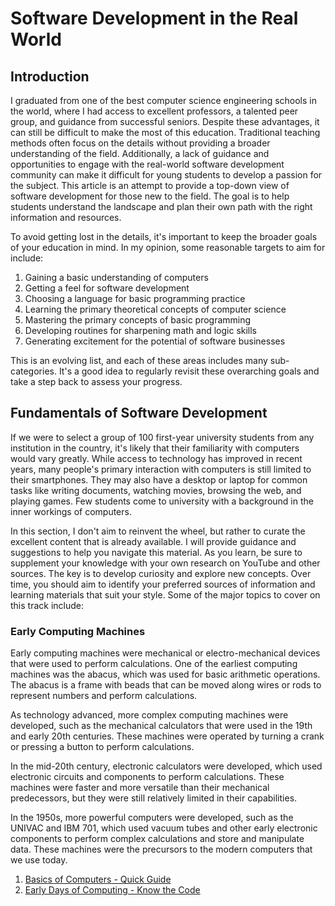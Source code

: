 # Software Development in the Real World

## Introduction

I graduated from one of the best computer science engineering schools in the world, where I had access to excellent professors, a talented peer group, and guidance from successful seniors. Despite these advantages, it can still be difficult to make the most of this education. Traditional teaching methods often focus on the details without providing a broader understanding of the field. Additionally, a lack of guidance and opportunities to engage with the real-world software development community can make it difficult for young students to develop a passion for the subject. This article is an attempt to provide a top-down view of software development for those new to the field. The goal is to help students understand the landscape and plan their own path with the right information and resources.

To avoid getting lost in the details, it's important to keep the broader goals of your education in mind. In my opinion, some reasonable targets to aim for include:

1. Gaining a basic understanding of computers
2. Getting a feel for software development
3. Choosing a language for basic programming practice
4. Learning the primary theoretical concepts of computer science
5. Mastering the primary concepts of basic programming
6. Developing routines for sharpening math and logic skills
7. Generating excitement for the potential of software businesses

This is an evolving list, and each of these areas includes many sub-categories. It's a good idea to regularly revisit these overarching goals and take a step back to assess your progress.

## Fundamentals of Software Development

If we were to select a group of 100 first-year university students from any institution in the country, it's likely that their familiarity with computers would vary greatly. While access to technology has improved in recent years, many people's primary interaction with computers is still limited to their smartphones. They may also have a desktop or laptop for common tasks like writing documents, watching movies, browsing the web, and playing games. Few students come to university with a background in the inner workings of computers.

In this section, I don't aim to reinvent the wheel, but rather to curate the excellent content that is already available. I will provide guidance and suggestions to help you navigate this material. As you learn, be sure to supplement your knowledge with your own research on YouTube and other sources. The key is to develop curiosity and explore new concepts. Over time, you should aim to identify your preferred sources of information and learning materials that suit your style. Some of the major topics to cover on this track include:

### Early Computing Machines

Early computing machines were mechanical or electro-mechanical devices that were used to perform calculations. One of the earliest computing machines was the abacus, which was used for basic arithmetic operations. The abacus is a frame with beads that can be moved along wires or rods to represent numbers and perform calculations.

As technology advanced, more complex computing machines were developed, such as the mechanical calculators that were used in the 19th and early 20th centuries. These machines were operated by turning a crank or pressing a button to perform calculations.

In the mid-20th century, electronic calculators were developed, which used electronic circuits and components to perform calculations. These machines were faster and more versatile than their mechanical predecessors, but they were still relatively limited in their capabilities.

In the 1950s, more powerful computers were developed, such as the UNIVAC and IBM 701, which used vacuum tubes and other early electronic components to perform complex calculations and store and manipulate data. These machines were the precursors to the modern computers that we use today.

1. [Basics of Computers - Quick Guide](https://www.tutorialspoint.com/basics_of_computers/basics_of_computers_quick_guide.html)
2. [Early Days of Computing - Know the Code](https://knowthecode.io/labs/evolution-of-computing/episode-2)
